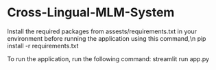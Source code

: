 # Cross-Lingual-MLM-System

Install the required packages from assests/requirements.txt in your environment before running the application using this command,\n
pip install -r requirements.txt

To run the application, run the following command: streamlit run app.py
